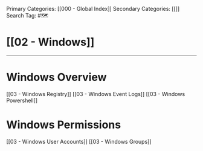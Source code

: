 Primary Categories: [[000 - Global Index]] 
Secondary Categories: [[]] 
Search Tag: #🗺  

# [[02 - Windows]]  
***
# Windows Overview

[[03 - Windows Registry]]
[[03 - Windows Event Logs]]
[[03 - Windows Powershell]]


# Windows Permissions

[[03 - Windows User Accounts]]
[[03 - Windows Groups]]
